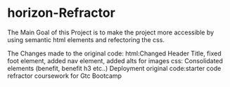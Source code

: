 # horizon-Refractor

The Main Goal of this Project is to make the project more accessible by using 
semantic html elements and refectoring the css.

The Changes made to the original code:
html:Changed Header Title, fixed foot element, added nav element, added alts for images
css: Consolidated elements (benefit, benefit h3 etc..)
Deployment
original code:starter code refractor coursework for Gtc Bootcamp